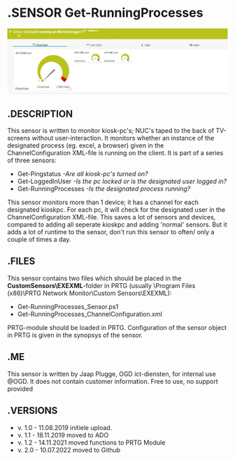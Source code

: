# **.SENSOR** Get-RunningProcesses

![Screenshot header](./Screenshot_01.jpg)

## **.DESCRIPTION**

This sensor is written to monitor kiosk-pc's; NUC's taped to the back of TV-screens without user-interaction.
It monitors whether an instance of the designated process (eg. excel, a browser) given in the ChannelConfiguration
XML-file is running on the client.
It is part of a series of three sensors:

* Get-Pingstatus *-Are all kiosk-pc's turned on?*
* Get-LoggedInUser *-Is the pc locked or is the designated user logged in?*
* Get-RunningProcesses *-Is the designated process running?*

This sensor monitors more than 1 device; it has a channel for each designated kioskpc. For each pc, it will
check for the designated user in the ChannelConfiguration XML-file. This saves a lot of sensors and devices,
compared to adding all seperate kioskpc and adding 'normal' sensors. But it adds a lot of runtime to the sensor,
don't run this sensor to often/ only a couple of times a day.

## **.FILES**

This sensor contains two files which should be placed in the **CustomSensors\EXEXML**-folder
in PRTG (usually \Program Files (x86)\PRTG Network Monitor\Custom Sensors\EXEXML):

* Get-RunningProcesses_Sensor.ps1
* Get-RunningProcesses_ChannelConfiguration.xml

PRTG-module should be loaded in PRTG.
Configuration of the sensor object in PRTG is given in the synopsys of the sensor.

## **.ME**

This sensor is written by Jaap Plugge, OGD ict-diensten, for internal use @OGD.
It does not contain customer information. Free to use, no support provided

## **.VERSIONS**

* v. 1.0 - 11.08.2019 initiele upload.
* v. 1.1 - 18.11.2019 moved to ADO
* v. 1.2 - 14.11.2021 moved functions to PRTG Module
* v. 2.0 - 10.07.2022 moved to Github
